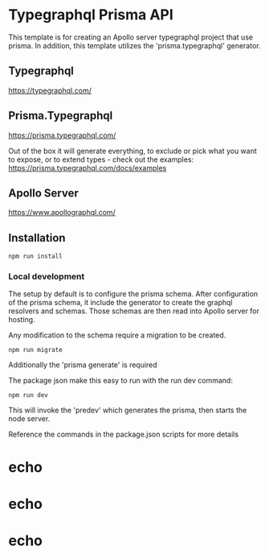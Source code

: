 # Typegraphql Prisma API

This template is for creating an Apollo server typegraphql project that use prisma. In addition, this template utilizes the 'prisma.typegraphql' generator.

## Typegraphql

https://typegraphql.com/

## Prisma.Typegraphql

https://prisma.typegraphql.com/

Out of the box it will generate everything, to exclude or pick what you want to expose, or to extend types - check out the examples: https://prisma.typegraphql.com/docs/examples

## Apollo Server

https://www.apollographql.com/

## Installation

```
npm run install
```

### Local development

The setup by default is to configure the prisma schema. After configuration of the prisma schema, it include the generator to create the graphql resolvers and schemas. Those schemas are then read into Apollo server for hosting.

Any modification to the schema require a migration to be created.

```
npm run migrate
```

Additionally the 'prisma generate' is required

The package json make this easy to run with the run dev command:

```
npm run dev
```

This will invoke the 'predev' which generates the prisma, then starts the node server.

Reference the commands in the package.json scripts for more details
# echo
# echo
# echo
